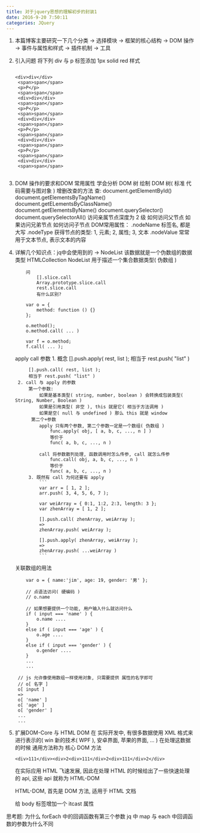 ```yaml
---
title: 对于jquery思想的理解初步的封装1
date: 2016-9-20 7:50:11
categories: JQuery
---
```

1. 本篇博客主要研究一下几个分类
    -> 选择模块
    -> 框架的核心结构
    -> DOM 操作
    -> 事件与属性和样式
    -> 插件机制
    -> 工具

2. 引入问题
    将下列 div 与 p 标签添加 1px solid red 样式
   ``` 

   <div>div</div>
    <span>span</span>
    <p>P</p>
    <span>span</span>
    <div>div</div>
    <span>span</span>
    <p>P</p>
    <span>span</span>
    <div>div</div>
    <span>span</span>
    <p>P</p>
    <span>span</span>
    <div>div</div>
    <span>span</span>
    <p>P</p>
    <span>span</span>
    <div>div</div>
    <span>span</span>
    
    ```

3. DOM 操作的要求和DOM 常用属性
     学会分析 DOM 树
        绘制 DOM 树( 标准 代码需要与图对象 )
     增删改查的方法
        查:
            document.getElementById()
            document.getElementsByTagName()
            document.getELementsByClassName() 
            document.getElementsByName()
            document.querySelector()
            document.querySelectorAll()
    访问亲属节点深度为 2 级
        如何访问父节点
        如果访问兄弟节点
        如何访问子节点
    DOM常用属性：
    .nodeName       标签名, 都是大写
    .nodeType       获得节点的类型: 1, 元素; 2, 属性; 3, 文本
    .nodeValue      常常用于文本节点, 表示文本的内容

4. 详解几个知识点：jq中会使用到的
    -> NodeList
        该数据就是一个伪数组的数据类型
        HTMLCollection
        NodeList
        用于描述一个集合数据类型( 伪数组 )

    ``` slice.call
        问
            [].slice.call
            Array.prototype.slice.call
            rest.slice.call
            有什么区别?
        
        var o = {
            method: function () {}
        };

        o.method();
        o.method.call( ... )

        var f = o.method;
        f.call( ... );
    ```

    apply call 参数
        1. 概念
            [].push.apply( rest, list );
            相当于 rest.push( "list" )

            [].push.call( rest, list );
            相当于 rest.push( "list" )
        2. call 与 apply 的参数
            第一个参数:
                如果是基本类型( string, number, boolean ) 会转换成包装类型( String, Number, Boolean )
                如果是引用类型( 非空 ), this 就是它( 相当于方法调用 )
                如果是空( null 与 undefined ) 那么 this 就是 window
             第二个+参数
                apply 只有两个参数, 第二个参数一定是一个数组( 伪数组 )
                    func.apply( obj, [ a, b, c, ..., n ] )
                    等价于
                    func( a, b, c, ..., n )
                
                call 将参数散列处理, 函数调用时怎么传参, call 就怎么传参
                    func.call( obj, a, b, c, ..., n )
                    等价于
                    func( a, b, c, ..., n )
            3. 既然有 call 为何还要有 apply
                ```
                var arr = [ 1, 2 ];
                arr.push( 3, 4, 5, 6, 7 );

                var weiArray = { 0:1, 1:2, 2:3, length: 3 };
                var zhenArray = [ 1, 2 ];

                [].push.call( zhenArray, weiArray );
                =>
                zhenArray.push( weiArray );

                [].push.apply( zhenArray, weiArray );
                =>
                zhenArray.push( ...weiArray )
                ```
    关联数组的用法
    ```
        var o = { name:'jim', age: 19, gender: '男' };

        // 点语法访问( 硬编码 )
        // o.name

        // 如果想要提供一个功能, 用户输入什么就访问什么
        if ( input === 'name' ) {
            o.name ....
        }
        else if ( input === 'age' ) {
            o.age ....
        }
        else if ( input === 'gender' ) {
            o.gender ....
        }
        ...
        ...
    ```
        // js 允许像使用数组一样使用对象, 只需要提供 属性的名字即可
        // o[ 名字 ]
        o[ input ]
        =>
        o[ 'name' ]
        o[ 'age' ]
        o[ 'gender' ]
        ...
        ...

5. 扩展DOM-Core 与 HTML DOM
    在 实际开发中, 有很多数据使用 XML 格式来进行表示的( win 新的技术( WPF ), 安卓界面, 苹果的界面, ... )
    在处理这数据的时候 通用方法称为 核心 DOM 方法

    ```<div>111</div><div>2<div>111</div>2<div>111</div>2</div>```

    在实际应用 HTML 飞速发展, 因此在处理 HTML 的时候给出了一些快速处理的 api, 这些 api 就称为 HTML-DOM

    HTML-DOM, 首先是 DOM 方法, 适用于 HTML 文档

    给 body 标签增加一个 itcast 属性


思考题:
    为什么 forEach 中的回调函数有第三个参数
    jq 中 map 与 each 中回调函数的参数为什么不同



